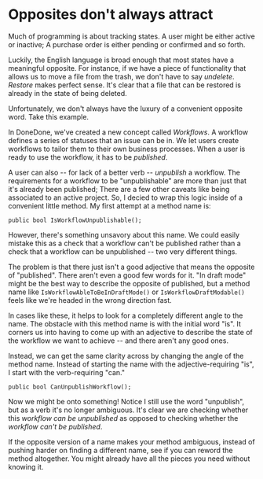 # Opposites don't always attract

Much of programming is about tracking states. A user might be either active or inactive; A purchase order is either pending or confirmed and so forth.

Luckily, the English language is broad enough that most states have a meaningful opposite. For instance, if we have a piece of functionality that allows us to move a file from the trash, we don't have to say _undelete_. _Restore_ makes perfect sense. It's clear that a file that can be restored is already in the state of being deleted.

Unfortunately, we don't always have the luxury of a convenient opposite word. Take this example.

In DoneDone, we've created a new concept called _Workflows_. A workflow defines a series of statuses that an issue can be in. We let users create workflows to tailor them to their own business processes. When a user is ready to use the workflow, it has to be _published_.

A user can also -- for lack of a better verb -- _unpublish_ a workflow. The requirements for a workflow to be "unpublishable" are more than just that it's already been published; There are a few other caveats like being associated to an active project. So, I decied to wrap this logic inside of a convenient little method. My first attempt at a method name is:

```
public bool IsWorkflowUnpublishable();
```

However, there's something unsavory about this name. We could easily mistake this as a check that a workflow can't be published rather than a check that a workflow can be unpublished -- two very different things.

The problem is that there just isn't a good adjective that means the opposite of "published". There aren't even a good few words for it. "In draft mode" might be the best way to describe the opposite of published, but a method name like `IsWorkflowAbleToBeInDraftMode()` or `IsWorkflowDraftModable()` feels like we're headed in the wrong direction fast.

In cases like these, it helps to look for a completely different angle to the name. The obstacle with this method name is with the initial word "is". It corners us into having to come up with an adjective to describe the state of the workflow we want to achieve -- and there aren't any good ones.

Instead, we can get the same clarity across by changing the angle of the method name. Instead of starting the name with the adjective-requiring "is", I start with the verb-requiring "can."

```
public bool CanUnpublishWorkflow();
```

Now we might be onto something! Notice I still use the word "unpublish", but as a verb it's no longer ambiguous. It's clear we are checking whether this _workflow can be unpublished_ as opposed to checking whether the _workflow can't be published_.

If the opposite version of a name makes your method ambiguous, instead of pushing harder on finding a different name, see if you can reword the method altogether. You might already have all the pieces you need without knowing it.


